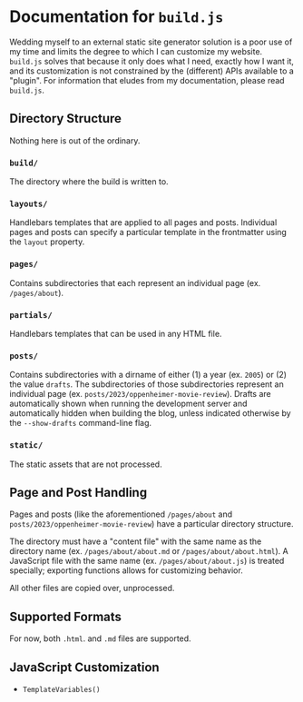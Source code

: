 # Documentation for `build.js`

Wedding myself to an external static site generator solution is a poor use of my time and limits the degree to which I can customize my website. `build.js` solves that because it only does what I need, exactly how I want it, and its customization is not constrained by the (different) APIs available to a "plugin". For information that eludes from my documentation, please read `build.js`.

## Directory Structure

Nothing here is out of the ordinary.

### `build/`

The directory where the build is written to.

### `layouts/`

Handlebars templates that are applied to all pages and posts. Individual pages and posts can specify a particular template in the frontmatter using the `layout` property.

### `pages/`

Contains subdirectories that each represent an individual page (ex. `/pages/about`).

### `partials/`

Handlebars templates that can be used in any HTML file.

### `posts/`

Contains subdirectories with a dirname of either (1) a year (ex. `2005`) or (2) the value `drafts`. The subdirectories of those subdirectories represent an individual page (ex. `posts/2023/oppenheimer-movie-review`). Drafts are automatically shown when running the development server and automatically hidden when building the blog, unless indicated otherwise by the `--show-drafts` command-line flag.

### `static/`

The static assets that are not processed.

## Page and Post Handling

Pages and posts (like the aforementioned `/pages/about` and `posts/2023/oppenheimer-movie-review`) have a particular directory structure.

The directory must have a "content file" with the same name as the directory name (ex. `/pages/about/about.md` or `/pages/about/about.html`). A JavaScript file with the same name (ex. `/pages/about/about.js`) is treated specially; exporting functions allows for customizing behavior.

All other files are copied over, unprocessed.

## Supported Formats

For now, both `.html`. and `.md` files are supported.

## JavaScript Customization

- `TemplateVariables()`
